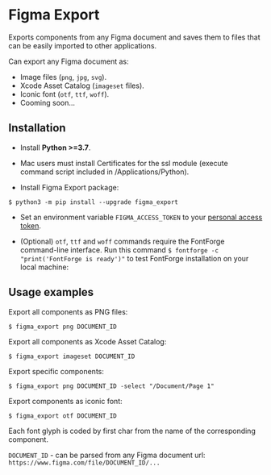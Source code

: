 # Figma Export

Exports components from any Figma document and saves them to files that can be easily imported to other applications.

Can export any Figma document as:

- Image files (```png```, ```jpg```, ```svg```).
- Xcode Asset Catalog (```imageset``` files).
- Iconic font (```otf```, ```ttf```, ```woff```).
- Cooming soon...

## Installation

- Install **Python >=3.7**.

- Mac users must install Certificates for the ssl module (execute command script included in /Applications/Python).

- Install Figma Export package:

```
$ python3 -m pip install --upgrade figma_export
```

- Set an environment variable ```FIGMA_ACCESS_TOKEN``` to your [personal access token](https://www.figma.com/developers/docs#auth).

- (Optional) ```otf```, ```ttf``` and ```woff``` commands require the FontForge command-line interface. Run this command ```$ fontforge -c "print('FontForge is ready')"``` to test FontForge installation on your local machine:


## Usage examples

Export all components as PNG files:

```
$ figma_export png DOCUMENT_ID
```

Export all components as Xcode Asset Catalog:

```
$ figma_export imageset DOCUMENT_ID
```

Export specific components:

```
$ figma_export png DOCUMENT_ID -select "/Document/Page 1"
```

Export components as iconic font:

```
$ figma_export otf DOCUMENT_ID
```

Each font glyph is coded by first char from the name of the corresponding component. 

```DOCUMENT_ID``` - can be parsed from any Figma document url: ```https://www.figma.com/file/DOCUMENT_ID/...```

